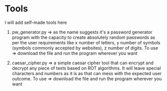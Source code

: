 # Tools
I will add self-made tools here

1. pw_generator.py => as the name suggests it's a password generator program with the capacity to create absolutely random passwords as per the user requirements like x number of letters, y number of symbols (symbols commonly accepted by websites), z number of digits.
   To use => download the file and run the program wherever you want

2. caesar_cipher.py => a simple caesar cipher tool that can encrypt and decrypt any piece of texts based on ROT algorithms. It will leave special characters and numbers as it is as that can mess with the expected user outcome.
   To use => download the file and run the program wherever you want
